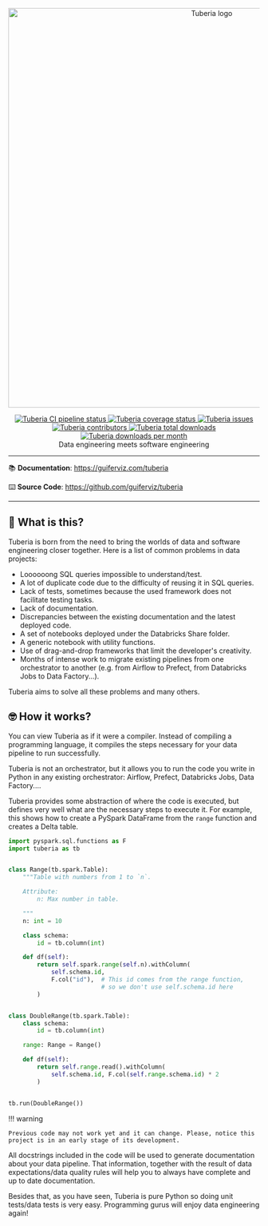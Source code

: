 <p align="center">
    <a href="https://guiferviz.com/tuberia" target="_blank">
        <img src="https://guiferviz.com/tuberia/images/logo.png"
             alt="Tuberia logo"
             width="800">
    </a>
</p>
<p align="center">
    <a href="https://github.com/guiferviz/tuberia/actions/workflows/cicd.yaml" target="_blank">
        <img src="https://github.com/guiferviz/tuberia/actions/workflows/cicd.yaml/badge.svg"
             alt="Tuberia CI pipeline status">
    </a>
    <a href="https://app.codecov.io/gh/guiferviz/tuberia/" target="_blank">
        <img src="https://img.shields.io/codecov/c/github/guiferviz/tuberia"
             alt="Tuberia coverage status">
    </a>
    <a href="https://github.com/guiferviz/tuberia/issues" target="_blank">
        <img src="https://img.shields.io/github/issues/guiferviz/tuberia"
             alt="Tuberia issues">
    </a>
    <a href="https://github.com/guiferviz/tuberia/graphs/contributors" target="_blank">
        <img src="https://img.shields.io/github/contributors/guiferviz/tuberia"
             alt="Tuberia contributors">
    </a>
    <a href="https://pypi.org/project/tuberia/" target="_blank">
        <img src="https://pepy.tech/badge/tuberia"
             alt="Tuberia total downloads">
    </a>
    <a href="https://pypi.org/project/tuberia/" target="_blank">
        <img src="https://pepy.tech/badge/tuberia/month"
             alt="Tuberia downloads per month">
    </a>
    <br />
    Data engineering meets software engineering
</p>

---

:books: **Documentation**:
<a href="https://guiferviz.com/tuberia" target="_blank">
    https://guiferviz.com/tuberia
</a>

:keyboard: **Source Code**:
<a href="https://github.com/guiferviz/tuberia" target="_blank">
    https://github.com/guiferviz/tuberia
</a>

---


## 🤔 What is this?

Tuberia is born from the need to bring the worlds of data and software
engineering closer together. Here is a list of common problems in data
projects:

* Loooooong SQL queries impossible to understand/test.
* A lot of duplicate code due to the difficulty of reusing it in SQL queries.
* Lack of tests, sometimes because the used framework does not facilitate
testing tasks.
* Lack of documentation.
* Discrepancies between the existing documentation and the latest deployed code.
* A set of notebooks deployed under the Databricks Share folder.
* A generic notebook with utility functions.
* Use of drag-and-drop frameworks that limit the developer's creativity.
* Months of intense work to migrate existing pipelines from one orchestrator to
another (e.g. from Airflow to Prefect, from Databricks Jobs to Data
Factory...).

Tuberia aims to solve all these problems and many others. 


## 🤓 How it works?

You can view Tuberia as if it were a compiler. Instead of compiling a
programming language, it compiles the steps necessary for your data pipeline to
run successfully.

Tuberia is not an orchestrator, but it allows you to run the code you write in
Python in any existing orchestrator: Airflow, Prefect, Databricks Jobs, Data
Factory....

Tuberia provides some abstraction of where the code is executed, but defines
very well what are the necessary steps to execute it. For example, this shows
how to create a PySpark DataFrame from the `range` function and creates a Delta
table.

```python
import pyspark.sql.functions as F
import tuberia as tb


class Range(tb.spark.Table):
    """Table with numbers from 1 to `n`.

    Attribute:
        n: Max number in table.

    """
    n: int = 10

    class schema:
        id = tb.column(int)

    def df(self):
        return self.spark.range(self.n).withColumn(
            self.schema.id,
            F.col("id"),  # This id comes from the range function,
                          # so we don't use self.schema.id here
        )


class DoubleRange(tb.spark.Table):
    class schema:
        id = tb.column(int)

    range: Range = Range()

    def df(self):
        return self.range.read().withColumn(
            self.schema.id, F.col(self.range.schema.id) * 2
        )


tb.run(DoubleRange())
```

!!! warning

    Previous code may not work yet and it can change. Please, notice this
    project is in an early stage of its development.

All docstrings included in the code will be used to generate documentation
about your data pipeline. That information, together with the result of data
expectations/data quality rules will help you to always have complete and up to
date documentation.

Besides that, as you have seen, Tuberia is pure Python so doing unit tests/data
tests is very easy. Programming gurus will enjoy data engineering again!
